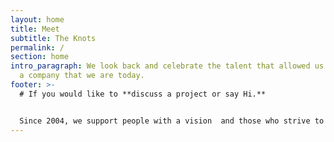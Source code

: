 ```yaml
---
layout: home
title: Meet
subtitle: The Knots
permalink: /
section: home
intro_paragraph: We look back and celebrate the talent that allowed us to become
  a company that we are today.
footer: >-
  # If you would like to **discuss a project or say Hi.** 


  Since 2004, we support people with a vision  and those who strive to make it happen.
---
```

